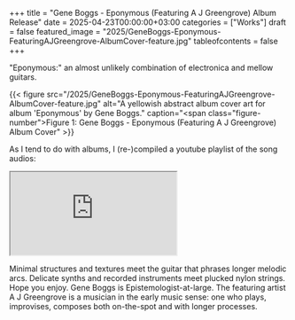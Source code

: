 +++
title = "Gene Boggs - Eponymous (Featuring A J Greengrove) Album Release"
date = 2025-04-23T00:00:00+03:00
categories = ["Works"]
draft = false
featured_image = "2025/GeneBoggs-Eponymous-FeaturingAJGreengrove-AlbumCover-feature.jpg"
tableofcontents = false
+++

"Eponymous:" an almost unlikely combination of electronica
and mellow guitars.

<a id="figure--fig:geneBoggs-Eponymous-featuringAJGreengrove-albumCover"></a>

{{< figure src="/2025/GeneBoggs-Eponymous-FeaturingAJGreengrove-AlbumCover-feature.jpg" alt="A yellowish abstract album cover art for album 'Eponymous' by Gene Boggs." caption="<span class=\"figure-number\">Figure 1: </span>Gene Boggs - Eponymous (Featuring A J Greengrove) Album Cover" >}}

As I tend to do with albums,
I (re-)compiled a youtube playlist of the song audios:
<div class="org-youtube-playlist"><iframe src="https://www.youtube.com/embed/videoseries?list=PLN2kCRRlVZAsyKmYifOcWTdS4XzmQgkQv" allowfullscreen title="YouTube Video"></iframe></div>

Minimal structures and textures meet the guitar
that phrases longer melodic arcs.
Delicate synths and recorded instruments meet plucked nylon strings.
Hope you enjoy. Gene Boggs is Epistemologist-at-large.
The featuring artist A J Greengrove is a musician
in the early music sense:
one who plays, improvises, composes
both on-the-spot
and with longer processes.
